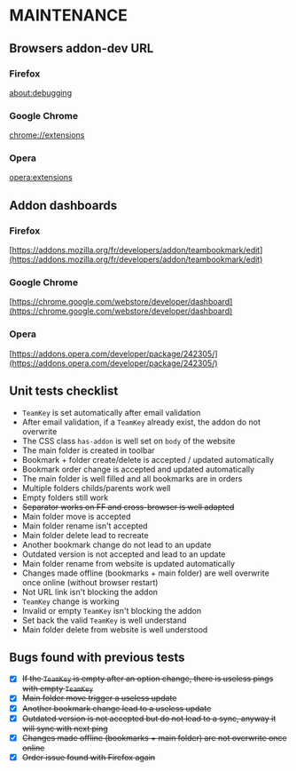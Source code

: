 # MAINTENANCE #

## Browsers addon-dev URL ##

### Firefox ###

[about:debugging](about:debugging)

### Google Chrome ###

[chrome://extensions](chrome://extensions)

### Opera ###

[opera:extensions](opera:extensions)


## Addon dashboards ##

### Firefox ###

[https://addons.mozilla.org/fr/developers/addon/teambookmark/edit](https://addons.mozilla.org/fr/developers/addon/teambookmark/edit)

### Google Chrome ###

[https://chrome.google.com/webstore/developer/dashboard](https://chrome.google.com/webstore/developer/dashboard)

### Opera ###

[https://addons.opera.com/developer/package/242305/](https://addons.opera.com/developer/package/242305/)


## Unit tests checklist ##

- `TeamKey` is set automatically after email validation
- After email validation, if a `TeamKey` already exist, the addon do not overwrite
- The CSS class `has-addon` is well set on `body` of the website
- The main folder is created in toolbar
- Bookmark + folder create/delete is accepted / updated automatically
- Bookmark order change is accepted and updated automatically
- The main folder is well filled and all bookmarks are in orders
- Multiple folders childs/parents work well
- Empty folders still work
- ~~Separator works on FF and cross-browser is well adapted~~
- Main folder move is accepted
- Main folder rename isn't accepted
- Main folder delete lead to recreate
- Another bookmark change do not lead to an update
- Outdated version is not accepted and lead to an update
- Main folder rename from website is updated automatically
- Changes made offline (bookmarks + main folder) are well overwrite once online (without browser restart)
- Not URL link isn't blocking the addon
- `TeamKey` change is working
- Invalid or empty `TeamKey` isn't blocking the addon
- Set back the valid `TeamKey` is well understand
- Main folder delete from website is well understood

## Bugs found with previous tests ##

- [x] ~~If the `TeamKey` is empty after an option change, there is useless pings with empty `TeamKey`~~
- [x] ~~Main folder move trigger a useless update~~
- [x] ~~Another bookmark change lead to a useless update~~
- [x] ~~Outdated version is not accepted but do not lead to a sync, anyway it will sync with next ping~~
- [x] ~~Changes made offline (bookmarks + main folder) are not overwrite once online~~
- [x] ~~Order issue found with Firefox again~~
